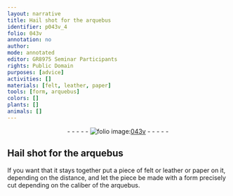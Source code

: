 ```yaml
---
layout: narrative
title: Hail shot for the arquebus
identifier: p043v_4
folio: 043v
annotation: no
author:
mode: annotated
editor: GR8975 Seminar Participants
rights: Public Domain
purposes: [advice]
activities: []
materials: [felt, leather, paper]
tools: [form, arquebus]
colors: []
plants: []
animals: []
---
```


 <div class="folio" align="center">- - - - - <a href="http://gallica.bnf.fr/ark:/12148/btv1b10500001g/f92.image" target="_blank"><img src="https://cu-mkp.github.io/GR8975-edition/assets/photo-icon.png" alt="folio image: " style="display:inline-block; margin-bottom:-3px;"/>043v</a> - - - - - </div>  

## Hail shot for the arquebus

 
If you want that it stays together put a piece of <span class="material">felt</span> or <span class="material">leather</span> or <span class="material">paper</span> on it, depending on the distance, and let the piece be made with a <span class="tool">form</span> precisely cut depending on the caliber of the <span class="tool">arquebus</span>.
 